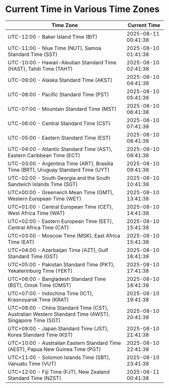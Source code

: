 # Current Time in Various Time Zones

| Time Zone | Current Time |
|-----------|--------------|
| UTC-12:00 - Baker Island Time (BIT) | 2025-08-11 00:41:38 |
| UTC-11:00 - Niue Time (NUT), Samoa Standard Time (SST) | 2025-08-10 01:41:38 |
| UTC-10:00 - Hawaii-Aleutian Standard Time (HAST), Tahiti Time (TAHT) | 2025-08-10 02:41:38 |
| UTC-09:00 - Alaska Standard Time (AKST) | 2025-08-10 04:41:38 |
| UTC-08:00 - Pacific Standard Time (PST) | 2025-08-10 05:41:38 |
| UTC-07:00 - Mountain Standard Time (MST) | 2025-08-10 06:41:38 |
| UTC-06:00 - Central Standard Time (CST) | 2025-08-10 07:41:38 |
| UTC-05:00 - Eastern Standard Time (EST) | 2025-08-10 08:41:38 |
| UTC-04:00 - Atlantic Standard Time (AST), Eastern Caribbean Time (ECT) | 2025-08-10 09:41:38 |
| UTC-03:00 - Argentina Time (ART), Brasília Time (BRT), Uruguay Standard Time (UYT) | 2025-08-10 09:41:38 |
| UTC-02:00 - South Georgia and the South Sandwich Islands Time (SGT) | 2025-08-10 10:41:38 |
| UTC±00:00 - Greenwich Mean Time (GMT), Western European Time (WET) | 2025-08-10 13:41:38 |
| UTC+01:00 - Central European Time (CET), West Africa Time (WAT) | 2025-08-10 14:41:38 |
| UTC+02:00 - Eastern European Time (EET), Central Africa Time (CAT) | 2025-08-10 15:41:38 |
| UTC+03:00 - Moscow Time (MSK), East Africa Time (EAT) | 2025-08-10 15:41:38 |
| UTC+04:00 - Azerbaijan Time (AZT), Gulf Standard Time (GST) | 2025-08-10 16:41:38 |
| UTC+05:00 - Pakistan Standard Time (PKT), Yekaterinburg Time (YEKT) | 2025-08-10 17:41:38 |
| UTC+06:00 - Bangladesh Standard Time (BST), Omsk Time (OMST) | 2025-08-10 18:41:38 |
| UTC+07:00 - Indochina Time (ICT), Krasnoyarsk Time (KRAT) | 2025-08-10 19:41:38 |
| UTC+08:00 - China Standard Time (CST), Australian Western Standard Time (AWST), Singapore Time (SGT) | 2025-08-10 20:41:38 |
| UTC+09:00 - Japan Standard Time (JST), Korea Standard Time (KST) | 2025-08-10 21:41:38 |
| UTC+10:00 - Australian Eastern Standard Time (AEST), Papua New Guinea Time (PGT) | 2025-08-10 22:41:38 |
| UTC+11:00 - Solomon Islands Time (SBT), Vanuatu Time (VUT) | 2025-08-10 23:41:38 |
| UTC+12:00 - Fiji Time (FJT), New Zealand Standard Time (NZST) | 2025-08-11 00:41:38 |

